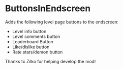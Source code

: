 # ButtonsInEndscreen
Adds the following level page buttons to the endscreen:
* Level info button
* Level comments button
* Leaderboard Button
* Like/dislike button
* Rate stars/demon button

Thanks to Zilko for helping develop the mod!


